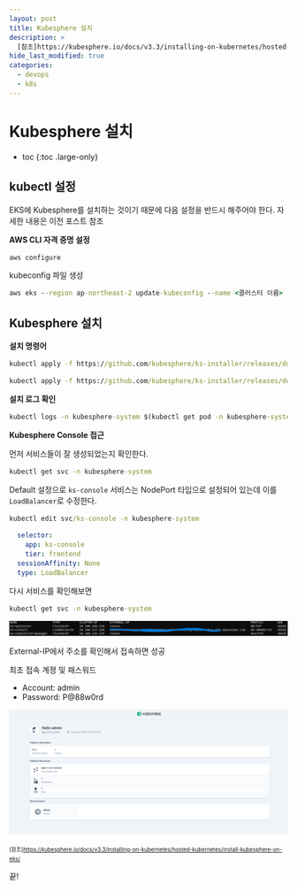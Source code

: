 ```yaml
---
layout: post
title: Kubesphere 설치
description: >
  [참조]https://kubesphere.io/docs/v3.3/installing-on-kubernetes/hosted-kubernetes/install-kubesphere-on-eks/
hide_last_modified: true
categories:
  - devops
  - k8s
---
```


# Kubesphere 설치

* toc
{:toc .large-only}

## kubectl 설정

EKS에 Kubesphere를 설치하는 것이기 때문에 다음 설정을 반드시 해주어야 한다. 자세한 내용은 이전 포스트 참조

**AWS CLI 자격 증명 설정**

```cmd
aws configure
```

kubeconfig 파일 생성

```cmd
aws eks --region ap-northeast-2 update-kubeconfig --name <클러스터 이름>
```

## Kubesphere 설치

**설치 명령어**

```cmd
kubectl apply -f https://github.com/kubesphere/ks-installer/releases/download/v3.3.1/kubesphere-installer.yaml
```

```cmd
kubectl apply -f https://github.com/kubesphere/ks-installer/releases/download/v3.3.1/cluster-configuration.yaml
```

**설치 로그 확인**

```cmd
kubectl logs -n kubesphere-system $(kubectl get pod -n kubesphere-system -l 'app in (ks-install, ks-installer)' -o jsonpath='{.items[0].metadata.name}') -f
```

**Kubesphere Console 접근**

먼저 서비스들이 잘 생성되었는지 확인한다. 


```cmd
kubectl get svc -n kubesphere-system
```

Default 설정으로 `ks-console` 서비스는 NodePort 타입으로 설정되어 있는데 이를 `LoadBalancer`로 수정한다.

```cmd
kubectl edit svc/ks-console -n kubesphere-system
```

```yml
  selector:
    app: ks-console
    tier: frontend
  sessionAffinity: None
  type: LoadBalancer
```

다시 서비스를 확인해보면

```cmd
kubectl get svc -n kubesphere-system
```

![그림1](/assets/img/aws/kubesphere_svc.png)

External-IP에서 주소를 확인해서 접속하면 성공

최초 접속 계졍 및 패스워드
- Account: admin
- Password: P@88w0rd

![그림2](/assets/img/aws/ks_mainP.png)

<span style="font-size:70%">[참조]https://kubesphere.io/docs/v3.3/installing-on-kubernetes/hosted-kubernetes/install-kubesphere-on-eks/</span>

끝!

